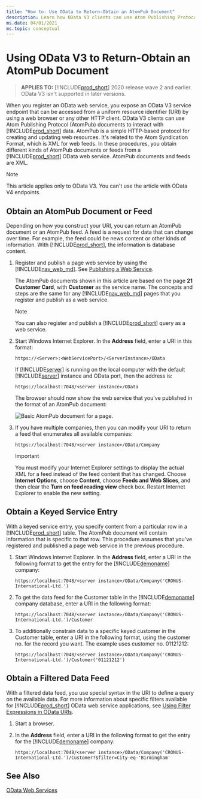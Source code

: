 ```yaml
---
title: "How to: Use OData to Return-Obtain an AtomPub Document"
description: Learn how OData V3 clients can use Atom Publishing Protocol documents to interact with Business Central data
ms.date: 04/01/2021
ms.topic: conceptual
---
```


# Using OData V3 to Return-Obtain an AtomPub Document

> **APPLIES TO:** [!INCLUDE[prod_short](../developer/includes/prod_short.md)] 2020 release wave 2 and earlier. OData V3 isn't supported in later versions.

When you register an OData web service, you expose an OData V3 service endpoint that can be accessed from a uniform resource identifier \(URI\) by using a web browser or any other HTTP client. OData V3 clients can use Atom Publishing Protocol \(AtomPub\) documents to interact with [!INCLUDE[prod_short](../developer/includes/prod_short.md)] data. AtomPub is a simple HTTP-based protocol for creating and updating web resources. It's related to the Atom Syndication Format, which is XML for web feeds. In these procedures, you obtain different kinds of AtomPub documents or feeds from a [!INCLUDE[prod_short](../developer/includes/prod_short.md)] OData web service. AtomPub documents and feeds are XML.  
  
> [!NOTE]  
> This article applies only to OData V3. You can't use the article with OData V4 endpoints.  

## Obtain an AtomPub Document or Feed

Depending on how you construct your URI, you can return an AtomPub document or an AtomPub feed. A feed is a request for data that can change over time. For example, the feed could be news content or other kinds of information. With [!INCLUDE[prod_short](../developer/includes/prod_short.md)], the information is database content.  

1. Register and publish a page web service by using the [!INCLUDE[nav_web_md](../developer/includes/nav_web_md.md)]. See [Publishing a Web Service](publish-web-service.md).

    The AtomPub documents shown in this article are based on the page **21 Customer Card**, with **Customer** as the service name. The concepts and steps are the same for any [!INCLUDE[nav_web_md](../developer/includes/nav_web_md.md)] pages that you register and publish as a web service.  
  
    > [!NOTE]  
    >  You can also register and publish a [!INCLUDE[prod_short](../developer/includes/prod_short.md)] query as a web service.  
  
2. Start Windows Internet Explorer. In the **Address** field, enter a URI in this format:  
  
    ```http
    https://<Server>:<WebServicePort>/<ServerInstance>/OData  
    ```  
  
    If [!INCLUDE[server](../developer/includes/server.md)] is running on the local computer with the default [!INCLUDE[server](../developer/includes/server.md)] instance and OData port, then the address is:  
  
    ```http  
    https://localhost:7048/<server instance>/OData  
    ```  
  
    The browser should now show the web service that you've published in the format of an AtomPub document:  
  
    ![Basic AtomPub document for a page.](../developer/media/BasAtomPub.JPG "BasAtomPub")  
  
3. If you have multiple companies, then you can modify your URI to return a feed that enumerates all available companies:  
  
    ```http  
    https://localhost:7048/<server instance>/OData/Company  
    ```  
  
    > [!IMPORTANT]  
    >  You must modify your Internet Explorer settings to display the actual XML for a feed instead of the feed content that has changed. Choose **Internet Options**, choose **Content**, choose **Feeds and Web Slices**, and then clear the **Turn on feed reading view** check box. Restart Internet Explorer to enable the new setting.  
  
## Obtain a Keyed Service Entry

With a keyed service entry, you specify content from a particular row in a [!INCLUDE[prod_short](../developer/includes/prod_short.md)] table. The AtomPub document will contain information that is specific to that row. This procedure assumes that you've registered and published a page web service in the previous procedure.  
  
1. Start Windows Internet Explorer. In the **Address** field, enter a URI in the following format to get the entry for the [!INCLUDE[demoname](../developer/includes/demoname_md.md)] company:  
  
    ```http  
    https://localhost:7048/<server instance>/OData/Company('CRONUS-International-Ltd.')  
    ```  
  
2. To get the data feed for the Customer table in the [!INCLUDE[demoname](../developer/includes/demoname_md.md)] company database, enter a URI in the following format:  
  
    ```http  
    https://localhost:7048/<server instance>/OData/Company('CRONUS-International-Ltd.')/Customer  
    ```  
  
3. To additionally constrain data to a specific keyed customer in the Customer table, enter a URI in the following format, using the customer no. for the record you want. The example uses customer no. 01121212:  
  
    ```http  
    https://localhost:7048/<server instance>/OData/Company('CRONUS-International-Ltd.')/Customer('01121212')  
    ```  
  
## Obtain a Filtered Data Feed

With a filtered data feed, you use special syntax in the URI to define a query on the available data. For more information about specific filters available for [!INCLUDE[prod_short](../developer/includes/prod_short.md)] OData web service applications, see [Using Filter Expressions in OData URIs](Use-Filter-Expressions-in-OData-URIs.md).  
  
1. Start a browser.
2. In the **Address** field, enter a URI in the following format to get the entry for the [!INCLUDE[demoname](../developer/includes/demoname_md.md)] company:  
  
    ```http  
    https://localhost:7048/<server instance>/OData/Company('CRONUS-International-Ltd.')/Customer?$filter=City-eq-'Birmingham'  
    ```  
  
## See Also  
 [OData Web Services](OData-Web-Services.md)